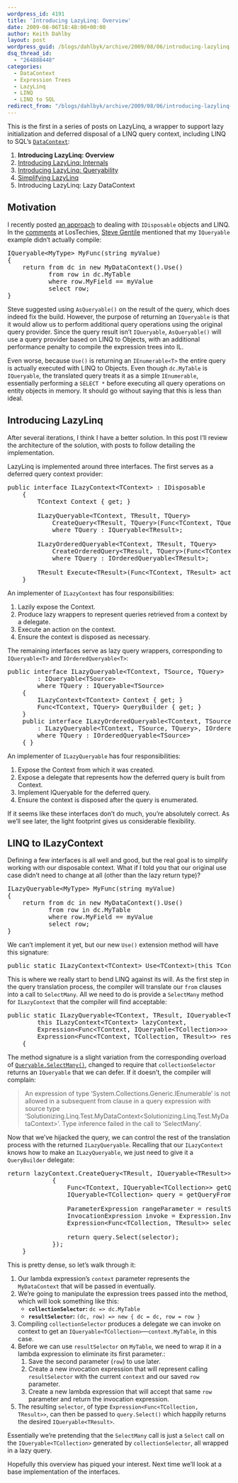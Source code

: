 ```yaml
---
wordpress_id: 4191
title: 'Introducing LazyLinq: Overview'
date: 2009-08-06T18:48:00+00:00
author: Keith Dahlby
layout: post
wordpress_guid: /blogs/dahlbyk/archive/2009/08/06/introducing-lazylinq-overview.aspx
dsq_thread_id:
  - "264888448"
categories:
  - DataContext
  - Expression Trees
  - LazyLinq
  - LINQ
  - LINQ to SQL
redirect_from: "/blogs/dahlbyk/archive/2009/08/06/introducing-lazylinq-overview.aspx/"
---
```

This is the first in a series of posts on LazyLinq, a wrapper to support lazy initialization and deferred disposal of a LINQ query context, including LINQ to SQL&#8217;s [`DataContext`](http://msdn.microsoft.com/en-us/library/system.data.linq.datacontext.aspx "DataContext Class (System.Data.Linq)"):

  1. **Introducing LazyLinq: Overview**
  2. [Introducing LazyLinq: Internals](/blogs/dahlbyk/archive/2009/08/18/introducing-lazylinq-internals.aspx)
  3. [Introducing LazyLinq: Queryability](http://solutionizing.net/2009/08/20/introducing-lazylinq-queryability/)
  4. [Simplifying LazyLinq](http://solutionizing.net/2009/09/12/simplifying-lazylinq/) 
  5. Introducing LazyLinq: Lazy DataContext

## Motivation

I recently posted [an approach](http://solutionizing.net/2009/07/23/using-idisposables-with-linq/ "Using IDisposables with LINQ") to dealing with `IDisposable` objects and LINQ. In the [comments](/blogs/dahlbyk/archive/2009/07/23/using-idisposables-with-linq.aspx#comments "Using IDisposables with LINQ") at LosTechies, [Steve Gentile](http://blogger.forgottenskies.com/) mentioned that my `IQueryable` example didn&#8217;t actually compile: 

<pre>IQueryable&lt;MyType&gt; MyFunc(string myValue)<br />{<br />    return from dc in new MyDataContext().Use()<br />           from row in dc.MyTable<br />           where row.MyField == myValue<br />           select row;<br />}</pre>

Steve suggested using `AsQueryable()` on the result of the query, which does indeed fix the build. However, the purpose of returning an `IQueryable` is that it would allow us to perform additional query operations using the original query provider. Since the query result isn&#8217;t `IQueryable`, `AsQueryable()` will use a query provider based on LINQ to Objects, with an additional performance penalty to compile the expression trees into IL.

Even worse, because `Use()` is returning an `IEnumerable<T>` the entire query is actually executed with LINQ to Objects. Even though `dc.MyTable` is `IQueryable`, the translated query treats it as a simple `IEnumerable`, essentially performing a `SELECT *` before executing all query operations on entity objects in memory. It should go without saying that this is less than ideal. 

## Introducing LazyLinq

After several iterations, I think I have a better solution. In this post I&#8217;ll review the architecture of the solution, with posts to follow detailing the implementation.

LazyLinq is implemented around three interfaces. The first serves as a deferred query context provider: 

<pre>public interface ILazyContext&lt;TContext&gt; : IDisposable<br />    {<br />        TContext Context { get; }<br /><br />        ILazyQueryable&lt;TContext, TResult, TQuery&gt;<br />            CreateQuery&lt;TResult, TQuery&gt;(Func&lt;TContext, TQuery&gt; queryBuilder)<br />            where TQuery : IQueryable&lt;TResult&gt;;<br /><br />        ILazyOrderedQueryable&lt;TContext, TResult, TQuery&gt;<br />            CreateOrderedQuery&lt;TResult, TQuery&gt;(Func&lt;TContext, TQuery&gt; queryBuilder)<br />            where TQuery : IOrderedQueryable&lt;TResult&gt;;<br /><br />        TResult Execute&lt;TResult&gt;(Func&lt;TContext, TResult&gt; action);<br />    }</pre>

An implementer of `ILazyContext` has four responsibilities: 

  1. Lazily expose the Context.
  2. Produce lazy wrappers to represent queries retrieved from a context by a delegate.
  3. Execute an action on the context.
  4. Ensure the context is disposed as necessary.

The remaining interfaces serve as lazy query wrappers, corresponding to `IQueryable<T>` and `IOrderedQueryable<T>`: 

<pre>public interface ILazyQueryable&lt;TContext, TSource, TQuery&gt;<br />        : IQueryable&lt;TSource&gt;<br />        where TQuery : IQueryable&lt;TSource&gt;<br />    {<br />        ILazyContext&lt;TContext&gt; Context { get; }<br />        Func&lt;TContext, TQuery&gt; QueryBuilder { get; }<br />    }<br />    public interface ILazyOrderedQueryable&lt;TContext, TSource, TQuery&gt;<br />        : ILazyQueryable&lt;TContext, TSource, TQuery&gt;, IOrderedQueryable&lt;TSource&gt;<br />        where TQuery : IOrderedQueryable&lt;TSource&gt;<br />    { }</pre>

An implementer of `ILazyQueryable` has four responsibilities: 

  1. Expose the Context from which it was created.
  2. Expose a delegate that represents how the deferred query is built from Context.
  3. Implement IQueryable for the deferred query.
  4. Ensure the context is disposed after the query is enumerated.

If it seems like these interfaces don&#8217;t do much, you&#8217;re absolutely correct. As we&#8217;ll see later, the light footprint gives us considerable flexibility. 

## LINQ to ILazyContext

Defining a few interfaces is all well and good, but the real goal is to simplify working with our disposable context. What if I told you that our original use case didn&#8217;t need to change at all (other than the lazy return type)? 

<pre>ILazyQueryable&lt;MyType&gt; MyFunc(string myValue)<br />{<br />    return from dc in new MyDataContext().Use()<br />           from row in dc.MyTable<br />           where row.MyField == myValue<br />           select row;<br />}</pre>

We can&#8217;t implement it yet, but our new `Use()` extension method will have this signature: 

<pre>public static ILazyContext&lt;TContext&gt; Use&lt;TContext&gt;(this TContext @this) { ... }</pre>

This is where we really start to bend LINQ against its will. As the first step in the query translation process, the compiler will translate our `from` clauses into a call to `SelectMany`. All we need to do is provide a `SelectMany` method for `ILazyContext` that the compiler will find acceptable: 

<pre>public static ILazyQueryable&lt;TContext, TResult, IQueryable&lt;TResult&gt;&gt; SelectMany&lt;TContext, TCollection, TResult&gt;(<br />        this ILazyContext&lt;TContext&gt; lazyContext,<br />        Expression&lt;Func&lt;TContext, IQueryable&lt;TCollection&gt;&gt;&gt; collectionSelector,<br />        Expression&lt;Func&lt;TContext, TCollection, TResult&gt;&gt; resultSelector)<br />    {</pre>

The method signature is a slight variation from the corresponding overload of [`Queryable.SelectMany()`](http://msdn.microsoft.com/en-us/library/bb549040.aspx), changed to require that `collectionSelector` returns an `IQueryable` that we can defer. If it doesn&#8217;t, the compiler will complain: 

> An expression of type &#8216;System.Collections.Generic.IEnumerable<int>&#8217; is not allowed in a subsequent from clause in a query expression with source type &#8216;Solutionizing.Linq.Test.MyDataContext<Solutionizing.Linq.Test.MyDataContext>&#8217;. Type inference failed in the call to &#8216;SelectMany&#8217;.

Now that we&#8217;ve hijacked the query, we can control the rest of the translation process with the returned `ILazyQueryable`. Recalling that our `ILazyContext` knows how to make an `ILazyQueryable`, we just need to give it a `QueryBuilder` delegate: 

<pre>return lazyContext.CreateQuery&lt;TResult, IQueryable&lt;TResult&gt;&gt;(context =&gt;<br />            {<br />                Func&lt;TContext, IQueryable&lt;TCollection&gt;&gt; getQueryFromContext = collectionSelector.Compile();<br />                IQueryable&lt;TCollection&gt; query = getQueryFromContext(context);<br /><br />                ParameterExpression rangeParameter = resultSelector.Parameters[1];<br />                InvocationExpression invoke = Expression.Invoke(resultSelector, Expression.Constant(context), rangeParameter);<br />                Expression&lt;Func&lt;TCollection, TResult&gt;&gt; selector = Expression.Lambda&lt;Func&lt;TCollection, TResult&gt;&gt;(invoke, rangeParameter);<br /><br />                return query.Select(selector);<br />            });<br />    }</pre>

This is pretty dense, so let&#8217;s walk through it: 

  1. Our lambda expression&#8217;s `context` parameter represents the `MyDataContext` that will be passed in eventually.
  2. We&#8217;re going to manipulate the expression trees passed into the method, which will look something like this: 
      * **`collectionSelector`:** `dc => dc.MyTable`
      * **`resultSelector`:** `(dc, row) => new { dc = dc, row = row }`
  3. Compiling `collectionSelector` produces a delegate we can invoke on context to get an `IQueryable<TCollection>`&mdash;`context.MyTable`, in this case.
  4. Before we can use `resultSelector` on `MyTable`, we need to wrap it in a lambda expression to eliminate its first parameter.: 
      1. Save the second parameter (`row`) to use later.
      2. Create a new invocation expression that will represent calling `resultSelector` with the current `context` and our saved `row` parameter.
      3. Create a new lambda expression that will accept that same `row` parameter and return the invocation expression.
  5. The resulting `selector`, of type `Expression<Func<TCollection, TResult>>`, can then be passed to `query.Select()` which happily returns the desired `IQueryable<TResult>`.

Essentially we&#8217;re pretending that the `SelectMany` call is just a `Select` call on the `IQueryable<TCollection>` generated by `collectionSelector`, all wrapped in a lazy query.

Hopefully this overview has piqued your interest. Next time we&#8217;ll look at a base implementation of the interfaces.